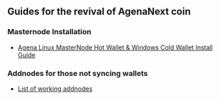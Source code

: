 ## Guides for the revival of AgenaNext coin

### Masternode Installation
* [Agena Linux MasterNode Hot Wallet & Windows Cold Wallet Install Guide](guides/auto_guide.md)

### Addnodes for those not syncing wallets
* [List of working addnodes](guides/addnodes.md)